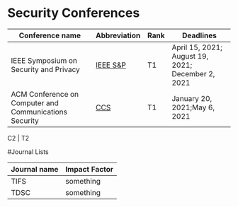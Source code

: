 # Security Conferences
Conference name |Abbreviation| Rank| Deadlines
------------ |------------|-------------|-----------|
IEEE Symposium on Security and Privacy | [IEEE S&P](https://www.ieee-security.org/TC/SP2022/cfpapers.html)| T1|April 15, 2021; August 19, 2021; December 2, 2021|
ACM Conference on Computer and Communications Security| [CCS](https://www.sigsac.org/ccs/CCS2021/call-for-papers.html) | T1 |January 20, 2021;May 6, 2021|

C2 | T2

#Journal Lists

Journal name | Impact Factor
-------------|--------------
TIFS|something
TDSC|something

